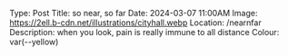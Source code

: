 Type: Post
Title: so near, so far
Date: 2024-03-07 11:00AM
Image: https://2ell.b-cdn.net/illustrations/cityhall.webp
Location: /nearnfar
Description: when you look, pain is really immune to all distance
Colour: var(--yellow)

